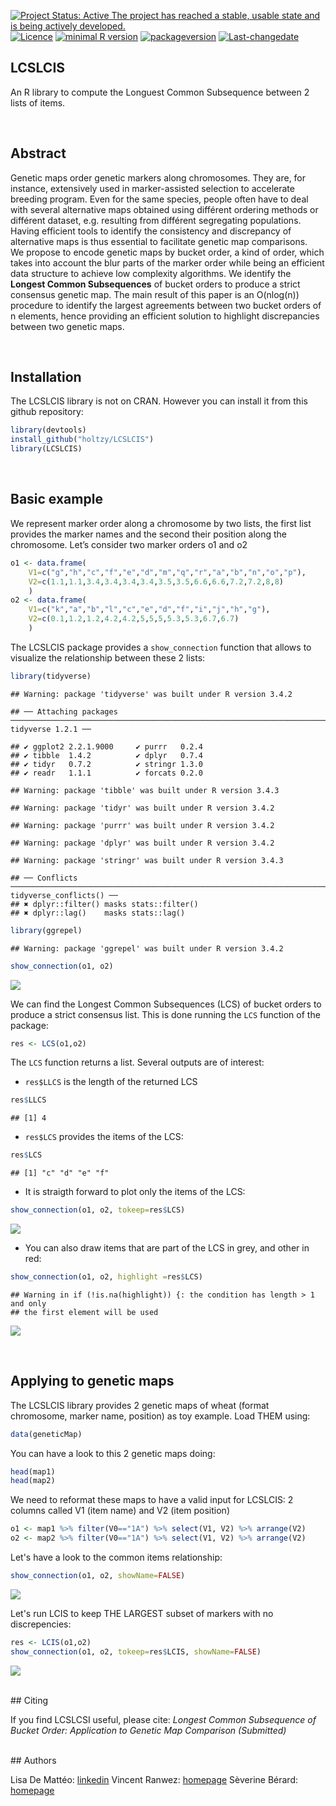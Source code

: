 [![Project Status: Active The project has reached a stable, usable state and is being actively developed.](http://www.repostatus.org/badges/latest/active.svg)](http://www.repostatus.org/#active) [![Licence](https://img.shields.io/badge/licence-GPL--3-blue.svg)](https://www.gnu.org/licenses/gpl-3.0.en.html)
[![minimal R version](https://img.shields.io/badge/R%3E%3D-3.2.4-6666ff.svg)](https://cran.r-project.org/) [![packageversion](https://img.shields.io/badge/Package%20version-0.1.0-orange.svg?style=flat-square)](commits/develop) [![Last-changedate](https://img.shields.io/badge/last%20change-2018--03--15-yellowgreen.svg)](/commits/master)

LCSLCIS
-------

An R library to compute the Longuest Common Subsequence between 2 lists of items.

<br>

Abstract
--------

Genetic maps order genetic markers along chromosomes. They are, for instance, extensively used in marker-assisted selection to accelerate breeding program. Even for the same species, people often have to deal with several alternative maps obtained using différent ordering methods or différent dataset, e.g. resulting from différent segregating populations. Having efficient tools to identify the consistency and discrepancy of alternative maps is thus essential to facilitate genetic map comparisons.
<br> We propose to encode genetic maps by bucket order, a kind of order, which takes into account the blur parts of the marker order while being an efficient data structure to achieve low complexity algorithms. We identify the **Longest Common Subsequences** of bucket orders to produce a strict consensus genetic map. The main result of this paper is an O(nlog(n)) procedure to identify the largest agreements between two bucket orders of n elements, hence providing an efficient solution to highlight discrepancies between two genetic maps.

<br>

Installation
------------

The LCSLCIS library is not on CRAN. However you can install it from this github repository:

``` r
library(devtools) 
install_github("holtzy/LCSLCIS")
library(LCSLCIS)
```

<br>

Basic example
-------------

We represent marker order along a chromosome by two lists, the first list provides the marker names and the second their position along the chromosome. Let’s consider two marker orders o1 and o2

``` r
o1 <- data.frame( 
    V1=c("g","h","c","f","e","d","m","q","r","a","b","n","o","p"), 
    V2=c(1.1,1.1,3.4,3.4,3.4,3.4,3.5,3.5,6.6,6.6,7.2,7.2,8,8)
    )
o2 <- data.frame( 
    V1=c("k","a","b","l","c","e","d","f","i","j","h","g"), 
    V2=c(0.1,1.2,1.2,4.2,4.2,5,5,5,5.3,5.3,6.7,6.7)
    )
```

The LCSLCIS package provides a `show_connection` function that allows to visualize the relationship between these 2 lists:

``` r
library(tidyverse)
```

    ## Warning: package 'tidyverse' was built under R version 3.4.2

    ## ── Attaching packages ─────────────────────────────────────────────────────────────────────────────────────────────────────────────────────────────────────────────────────────────────────── tidyverse 1.2.1 ──

    ## ✔ ggplot2 2.2.1.9000     ✔ purrr   0.2.4     
    ## ✔ tibble  1.4.2          ✔ dplyr   0.7.4     
    ## ✔ tidyr   0.7.2          ✔ stringr 1.3.0     
    ## ✔ readr   1.1.1          ✔ forcats 0.2.0

    ## Warning: package 'tibble' was built under R version 3.4.3

    ## Warning: package 'tidyr' was built under R version 3.4.2

    ## Warning: package 'purrr' was built under R version 3.4.2

    ## Warning: package 'dplyr' was built under R version 3.4.2

    ## Warning: package 'stringr' was built under R version 3.4.3

    ## ── Conflicts ────────────────────────────────────────────────────────────────────────────────────────────────────────────────────────────────────────────────────────────────────────── tidyverse_conflicts() ──
    ## ✖ dplyr::filter() masks stats::filter()
    ## ✖ dplyr::lag()    masks stats::lag()

``` r
library(ggrepel)
```

    ## Warning: package 'ggrepel' was built under R version 3.4.2

``` r
show_connection(o1, o2)
```

![](README_files/figure-markdown_github/unnamed-chunk-3-1.png)

We can find the Longest Common Subsequences (LCS) of bucket orders to produce a strict consensus list. This is done running the `LCS` function of the package:

``` r
res <- LCS(o1,o2)
```

The `LCS` function returns a list. Several outputs are of interest:

-   `res$LLCS` is the length of the returned LCS

``` r
res$LLCS
```

    ## [1] 4

-   `res$LCS` provides the items of the LCS:

``` r
res$LCS
```

    ## [1] "c" "d" "e" "f"

-   It is straigth forward to plot only the items of the LCS:

``` r
show_connection(o1, o2, tokeep=res$LCS)
```

![](README_files/figure-markdown_github/unnamed-chunk-7-1.png)

-   You can also draw items that are part of the LCS in grey, and other in red:

``` r
show_connection(o1, o2, highlight =res$LCS)
```

    ## Warning in if (!is.na(highlight)) {: the condition has length > 1 and only
    ## the first element will be used

![](README_files/figure-markdown_github/unnamed-chunk-8-1.png)

<br>

Applying to genetic maps
------------------------

The LCSLCIS library provides 2 genetic maps of wheat (format chromosome, marker name, position) as toy example. Load THEM using:

``` r
data(geneticMap)
```

You can have a look to this 2 genetic maps doing:

``` r
head(map1)
head(map2)
```

We need to reformat these maps to have a valid input for LCSLCIS: 2 columns called V1 (item name) and V2 (item position)

``` r
o1 <- map1 %>% filter(V0=="1A") %>% select(V1, V2) %>% arrange(V2)
o2 <- map2 %>% filter(V0=="1A") %>% select(V1, V2) %>% arrange(V2)
```

Let's have a look to the common items relationship:

``` r
show_connection(o1, o2, showName=FALSE)
```

![](README_files/figure-markdown_github/unnamed-chunk-12-1.png)

Let's run LCIS to keep THE LARGEST subset of markers with no discrepencies:

``` r
res <- LCIS(o1,o2)
show_connection(o1, o2, tokeep=res$LCIS, showName=FALSE)
```

![](README_files/figure-markdown_github/unnamed-chunk-13-1.png)

<br> \#\# Citing

If you find LCSLCSI useful, please cite:
*Longest Common Subsequence of Bucket Order: Application to Genetic Map Comparison (Submitted)*

<br> \#\# Authors

Lisa De Mattéo: [linkedin](https://www.linkedin.com/in/lisadematteo/)
Vincent Ranwez: [homepage](https://sites.google.com/site/ranwez/)
Sèverine Bérard: [homepage](http://www.pages-perso-severine-berard.univ-montp2.fr)
